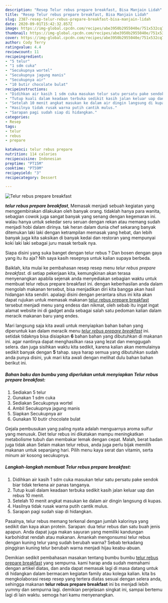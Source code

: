 ```yaml
---
description: "Resep Telur rebus prepare breakfast, Bisa Manjain Lidah"
title: "Resep Telur rebus prepare breakfast, Bisa Manjain Lidah"
slug: 2387-resep-telur-rebus-prepare-breakfast-bisa-manjain-lidah
date: 2020-09-01T15:42:32.857Z
image: https://img-global.cpcdn.com/recipes/abe3950b2955040e/751x532cq70/telur-rebus-prepare-breakfast-foto-resep-utama.jpg
thumbnail: https://img-global.cpcdn.com/recipes/abe3950b2955040e/751x532cq70/telur-rebus-prepare-breakfast-foto-resep-utama.jpg
cover: https://img-global.cpcdn.com/recipes/abe3950b2955040e/751x532cq70/telur-rebus-prepare-breakfast-foto-resep-utama.jpg
author: Cody Terry
ratingvalue: 4.4
reviewcount: 11
recipeingredient:
- "5 telur"
- "1 sdm cuka"
- "Secukupnya wortel"
- "Secukupnya jagung manis"
- "Secukupnya air"
- "10 butir chocolate bulat"
recipeinstructions:
- "Didihkan air kasih 1 sdm cuka masukan telur satu persatu pake sendok biar tidak terkena air panas tanganya."
- "Tutup kuali dalam keadaan terbuka sedikit kasih jalan keluar uap dan rebus 10 menit."
- "Setelah 10 menit angkat masukan ke dalam air dingin langsung di kupas."
- "Hasilnya tidak rusak warna putih cantik mulus."
- "Sarapan pagi sudah siap di hidangkan."
categories:
- Resep
tags:
- telur
- rebus
- prepare

katakunci: telur rebus prepare 
nutrition: 114 calories
recipecuisine: Indonesian
preptime: "PT15M"
cooktime: "PT59M"
recipeyield: "3"
recipecategory: Dessert

---
```



![Telur rebus prepare breakfast](https://img-global.cpcdn.com/recipes/abe3950b2955040e/751x532cq70/telur-rebus-prepare-breakfast-foto-resep-utama.jpg)

<b><i>telur rebus prepare breakfast</i></b>, Memasak menjadi sebuah kegiatan yang menggembirakan dilakukan oleh banyak orang. tidaklah hanya para wanita, sebagian cowok juga sangat banyak yang senang dengan kegemaran ini. walau hanya untuk sekedar seru seruan dengan rekan atau memang sudah menjadi hobi dalam dirinya. tak heran dalam dunia chef sekarang banyak ditemukan laki laki dengan ketrampilan memasak yang hebat, dan lebih banyak juga kita saksikan di banyak kedai dan restoran yang mempunyai koki laki laki sebagai juru masak terbaik nya.

Siapa disini yang suka banget dengan telur rebus ? Dan bosen dengan gaya yang itu itu aja? Nih saya kasih resepnya untuk kalian supaya berbeda.

Baiklah, kita mulai ke pembahasan resep resep menu <i>telur rebus prepare breakfast</i>. di setiap pekerjaan kita, kemungkinan akan terasa menyenangkan apabila sejenak anda menyediakan sebagian waktu untuk membuat telur rebus prepare breakfast ini. dengan keberhasilan anda dalam mengolah makanan tersebut, bisa menjadikan diri kita bangga akan hasil hidangan kita sendiri. apalagi disini dengan perantara situs ini kita akan dapat rujukan untuk memasak makanan <u>telur rebus prepare breakfast</u> tersebut menjadi menu yang endess dan nikmat, oleh sebab itu ingat ingat alamat website ini di gadget anda sebagai salah satu pedoman kalian dalam meracik makanan baru yang endes.


Mari langsung saja kita awali untuk menyiapkan bahan bahan yang diperuntuk kan dalam meracik menu <u><i>telur rebus prepare breakfast</i></u> ini. setidak tidaknya bisa disiapkan <b>6</b> bahan bahan yang dibutuhkan di makanan ini. agar nantinya dapat menghasilkan rasa yang lezat dan menggugah selera. dan juga sisihkan waktu kita sedikit, karena kalian akan memulainya sedikit banyak dengan <b>5</b> tahap. saya harap semua yang dibutuhkan sudah anda punya disini, yuk mari kita awali dengan melihat dulu bahan bahan berikut ini.

<!--inarticleads1-->

##### Bahan baku dan bumbu yang diperlukan untuk menyiapkan Telur rebus prepare breakfast:

1. Sediakan 5 telur
1. Gunakan 1 sdm cuka
1. Sediakan Secukupnya wortel
1. Ambil Secukupnya jagung manis
1. Siapkan Secukupnya air
1. Gunakan 10 butir chocolate bulat


Gejala pembusukan yang paling nyata adalah menguarnya aroma sulfur yang menusuk. Diet telur rebus ini dikatakan mampu meningkatkan metabolisme tubuh dan membakar lemak dengan cepat. Malah, berat badan juga tidak akan Selain makan telur rebus, anda juga perlu bijak memilih makanan untuk sepanjang hari. Pilih menu kaya serat dan vitamin, serta minum air kosong secukupnya. 

<!--inarticleads2-->

##### Langkah-langkah membuat Telur rebus prepare breakfast:

1. Didihkan air kasih 1 sdm cuka masukan telur satu persatu pake sendok biar tidak terkena air panas tanganya.
1. Tutup kuali dalam keadaan terbuka sedikit kasih jalan keluar uap dan rebus 10 menit.
1. Setelah 10 menit angkat masukan ke dalam air dingin langsung di kupas.
1. Hasilnya tidak rusak warna putih cantik mulus.
1. Sarapan pagi sudah siap di hidangkan.


Pasalnya, telur rebus memang terkenal dengan jumlah kalorinya yang sedikit dan kaya akan protein. Sarapan: dua telur rebus dan satu buah jenis apapun. Anda dapat juga makan sayuran yang memiliki kandungan karbohidrat rendah atau makanan. Amankah mengonsumsi telur rebus dengan kuning telur yang sudah berubah warna? Sebab terkadang pinggiran kuning telur berubah warna menjadi hijau keabu-abuan. 

Demikian sedikit pembahasan masakan tentang bumbu bumbu <u>telur rebus prepare breakfast</u> yang sempurna. kami harap anda sudah memahami dengan artikel diatas, dan anda dapat memasak lagi di masa datang untuk di hidangkan dalam bermacam kegiatan family atau kolega kalian. kita bs mengkolaborasi resep resep yang tertera diatas sesuai dengan selera anda, sehingga makanan <b>telur rebus prepare breakfast</b> ini bs menjadi lebih yummy dan sempurna lagi. demikian penjelasan singkat ini, sampai bertemu lagi di lain waktu. semoga hari kamu menyenangkan.

